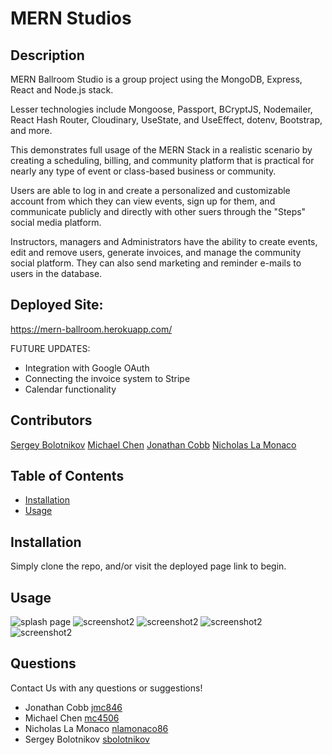 # MERN Studios

## Description

MERN Ballroom Studio is a group project using the MongoDB, Express, React and Node.js stack. 

Lesser technologies include Mongoose, Passport, BCryptJS, Nodemailer, React Hash Router, Cloudinary, UseState, and UseEffect, dotenv, Bootstrap, and more. 

This demonstrates full usage of the MERN Stack in a realistic scenario by creating a scheduling, billing, and community platform that is practical for nearly any type of event or class-based business or community.

Users are able to log in and create a personalized and customizable account from which they can view events, sign up for them, and communicate publicly and directly with other suers through the "Steps" social media platform. 

Instructors, managers and Administrators have the ability to create events, edit and remove users, generate invoices, and manage the community social platform. They can also send marketing and reminder e-mails to users in the database.  

## Deployed Site: 
https://mern-ballroom.herokuapp.com/

FUTURE UPDATES: 
- Integration with Google OAuth 
- Connecting the invoice system to Stripe
- Calendar functionality 

## Contributors 
[Sergey Bolotnikov](https://github.com/sbolotnikov)
[Michael Chen](https://github.com/mc4506)
[Jonathan Cobb](https://github.com/jmc846)
[Nicholas La Monaco](https://github.com/nlamonaco86)

## Table of Contents

* [Installation](#installation)
* [Usage](#usage)

## Installation

Simply clone the repo, and/or visit the deployed page link to begin.

## Usage
![splash page](./client/public/assets/screenshot.png) 
![screenshot2](./client/public/assets/screenshot4.png) 
![screenshot2](./client/public/assets/screenshot2.png) 
![screenshot2](./client/public/assets/screenshot3.png) 
![screenshot2](./client/public/assets/screenshot5.png)

## Questions

Contact Us with any questions or suggestions!
 * Jonathan Cobb [jmc846](mailto:jmc846@scarletmail.rutgers.gmail.com)
 * Michael Chen [mc4506](mailto:mike4506@gmail.com)
 * Nicholas La Monaco [nlamonaco86](mailto:nlamonaco86@gmail.com)
 * Sergey Bolotnikov [sbolotnikov](mailto:sbolotnikov@gmail.com)

